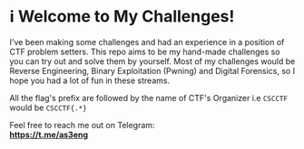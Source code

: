  # :information_source: Welcome to My Challenges!

I've been making some challenges and had an experience in a position of CTF problem setters.
This repo aims to be my hand-made challenges so you can try out and solve them by yourself.
Most of my challenges would be Reverse Engineering, Binary Exploitation (Pwning) and Digital Forensics, so I hope you had
a lot of fun in these streams.

All the flag's prefix are followed by the name of CTF's Organizer
i.e
`CSCCTF` would be `CSCCTF{.*}`


Feel free to reach me out on Telegram: 
<br>
**https://t.me/as3eng**
